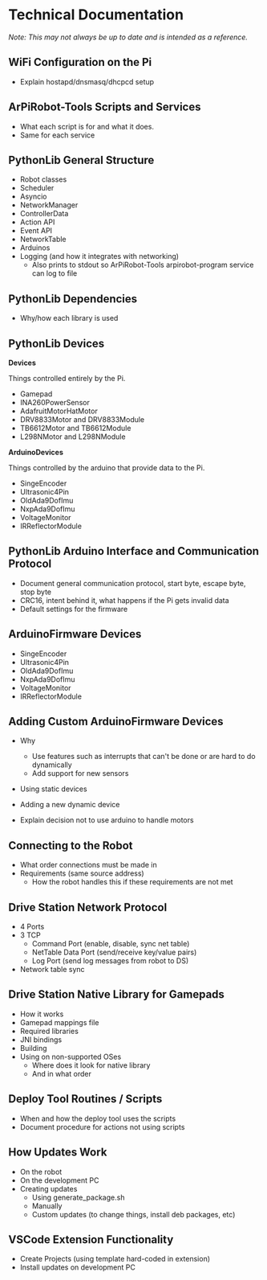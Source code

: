 # Technical Documentation

*Note: This may not always be up to date and is intended as a reference.*

## WiFi Configuration on the Pi
- Explain hostapd/dnsmasq/dhcpcd setup

## ArPiRobot-Tools Scripts and Services
- What each script is for and what it does.
- Same for each service

## PythonLib General Structure
- Robot classes
- Scheduler
- Asyncio
- NetworkManager
- ControllerData
- Action API
- Event API
- NetworkTable
- Arduinos
- Logging (and how it integrates with networking)
    - Also prints to stdout so ArPiRobot-Tools arpirobot-program service can log to file

## PythonLib Dependencies
- Why/how each library is used

## PythonLib Devices

**Devices**

Things controlled entirely by the Pi.

- Gamepad
- INA260PowerSensor
- AdafruitMotorHatMotor
- DRV8833Motor and DRV8833Module
- TB6612Motor and TB6612Module
- L298NMotor and L298NModule

**ArduinoDevices**

Things controlled by the arduino that provide data to the Pi.

- SingeEncoder
- Ultrasonic4Pin
- OldAda9DofImu
- NxpAda9DofImu
- VoltageMonitor
- IRReflectorModule

## PythonLib Arduino Interface and Communication Protocol
- Document general communication protocol, start byte, escape byte, stop byte
- CRC16, intent behind it, what happens if the Pi gets invalid data
- Default settings for the firmware

## ArduinoFirmware Devices

- SingeEncoder
- Ultrasonic4Pin
- OldAda9DofImu
- NxpAda9DofImu
- VoltageMonitor
- IRReflectorModule

## Adding Custom ArduinoFirmware Devices
- Why
    - Use features such as interrupts that can't be done or are hard to do dynamically
    - Add support for new sensors
- Using static devices
- Adding a new dynamic device

- Explain decision not to use arduino to handle motors

## Connecting to the Robot
- What order connections must be made in
- Requirements (same source address)
    - How the robot handles this if these requirements are not met

## Drive Station Network Protocol
- 4 Ports
- 3 TCP
    - Command Port (enable, disable, sync net table)
    - NetTable Data Port (send/receive key/value pairs)
    - Log Port (send log messages from robot to DS)
- Network table sync

## Drive Station Native Library for Gamepads
- How it works
- Gamepad mappings file
- Required libraries
- JNI bindings
- Building
- Using on non-supported OSes
    - Where does it look for native library
    - And in what order

## Deploy Tool Routines / Scripts
- When and how the deploy tool uses the scripts
- Document procedure for actions not using scripts

## How Updates Work
- On the robot
- On the development PC
- Creating updates 
    - Using generate_package.sh
    - Manually
    - Custom updates (to change things, install deb packages, etc)

## VSCode Extension Functionality
- Create Projects (using template hard-coded in extension)
- Install updates on development PC